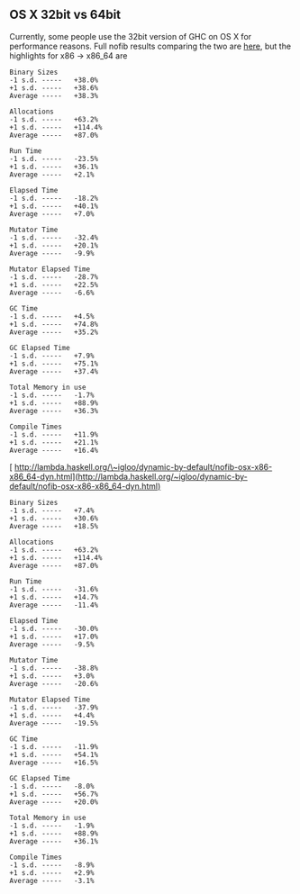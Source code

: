 ## OS X 32bit vs 64bit


Currently, some people use the 32bit version of GHC on OS X for performance reasons. Full nofib results comparing the two are
[ here](http://lambda.haskell.org/~igloo/dynamic-by-default/nofib-osx-x86-x86_64-base.html), but the highlights for x86 -\> x86_64 are

```wiki
Binary Sizes
-1 s.d.	-----	+38.0%
+1 s.d.	-----	+38.6%
Average	-----	+38.3%

Allocations
-1 s.d.	-----	+63.2%
+1 s.d.	-----	+114.4%
Average	-----	+87.0%

Run Time
-1 s.d.	-----	-23.5%
+1 s.d.	-----	+36.1%
Average	-----	+2.1%

Elapsed Time
-1 s.d.	-----	-18.2%
+1 s.d.	-----	+40.1%
Average	-----	+7.0%

Mutator Time
-1 s.d.	-----	-32.4%
+1 s.d.	-----	+20.1%
Average	-----	-9.9%

Mutator Elapsed Time
-1 s.d.	-----	-28.7%
+1 s.d.	-----	+22.5%
Average	-----	-6.6%

GC Time
-1 s.d.	-----	+4.5%
+1 s.d.	-----	+74.8%
Average	-----	+35.2%

GC Elapsed Time
-1 s.d.	-----	+7.9%
+1 s.d.	-----	+75.1%
Average	-----	+37.4%

Total Memory in use
-1 s.d.	-----	-1.7%
+1 s.d.	-----	+88.9%
Average	-----	+36.3%

Compile Times
-1 s.d.	-----	+11.9%
+1 s.d.	-----	+21.1%
Average	-----	+16.4%
```

[ http://lambda.haskell.org/\~igloo/dynamic-by-default/nofib-osx-x86-x86_64-dyn.html](http://lambda.haskell.org/~igloo/dynamic-by-default/nofib-osx-x86-x86_64-dyn.html)

```wiki
Binary Sizes
-1 s.d.	-----	+7.4%
+1 s.d.	-----	+30.6%
Average	-----	+18.5%

Allocations
-1 s.d.	-----	+63.2%
+1 s.d.	-----	+114.4%
Average	-----	+87.0%

Run Time
-1 s.d.	-----	-31.6%
+1 s.d.	-----	+14.7%
Average	-----	-11.4%

Elapsed Time
-1 s.d.	-----	-30.0%
+1 s.d.	-----	+17.0%
Average	-----	-9.5%

Mutator Time
-1 s.d.	-----	-38.8%
+1 s.d.	-----	+3.0%
Average	-----	-20.6%

Mutator Elapsed Time
-1 s.d.	-----	-37.9%
+1 s.d.	-----	+4.4%
Average	-----	-19.5%

GC Time
-1 s.d.	-----	-11.9%
+1 s.d.	-----	+54.1%
Average	-----	+16.5%

GC Elapsed Time
-1 s.d.	-----	-8.0%
+1 s.d.	-----	+56.7%
Average	-----	+20.0%

Total Memory in use
-1 s.d.	-----	-1.9%
+1 s.d.	-----	+88.9%
Average	-----	+36.1%

Compile Times
-1 s.d.	-----	-8.9%
+1 s.d.	-----	+2.9%
Average	-----	-3.1%
```